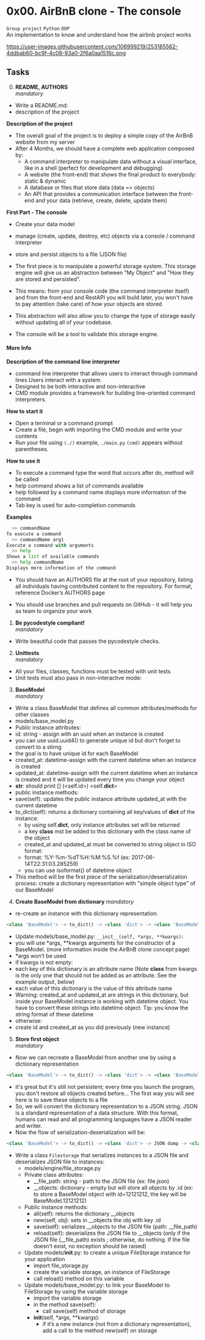 # 0x00. AirBnB clone - The console
`Group project` `Python` `OOP` <br>
An implementation to know and understand how the airbnb project works

https://user-images.githubusercontent.com/106999219/253185562-4ddbab60-bc9f-4c08-93a0-2f6a0aa1516c.png

## Tasks
0. **README, AUTHORS** <br>
*mandatory*
- Write a README.md:
- description of the project

**Description of the project**
- The overall goal of the project is to deploy a simple copy of the AirBnB website from my server
- After 4 Months, we should have a complete web application composed by:
  - A command interpreter to manipulate data without a visual interface, like in a shell (perfect for development and debugging)
  - A website (the front-end) that shows the final product to everybody: static & dynamic
  - A database or files that store data (data == objects)
  - An API that provides a communication interface between the front-end and your data (retrieve, create, delete, update them)

**First Part - The console**
- Create your data model
- manage (create, update, destroy, etc) objects via a console / command interpreter
- store and persist objects to a file (JSON file)

- The first piece is to manipulate a powerful storage system. This storage engine will give us an abstraction between "My Object" and "How they are stored and persisted".
- This means: from your console code (the command interpreter itself) and from the front-end and RestAPI you will build later, you won't have to pay attention (take care) of how your objects are stored
- This abstraction will also allow you to change the type of storage easily without updating all of your codebase.
- The console will be a tool to validate this storage engine.

#### More Info
**Description of the command line interpreter**
- command line interpreter that allows users to interact through command lines.Users interact with a system.
- Designed to be both interactive and non-interactive
- CMD module provides a framework for building line-oriented command interpreters.

**How to start it**
- Open a terminal or a command prompt
- Create a file, begin with importing the CMD module and write your contents
- Run your file using `(./)` example, `./main.py`
`(cmd)` appears without parentheses.

**How to use it**
- To execute a command type the word that occurs after do, method will be called
- help command shows a list of commands available
- help followed by a command name displays more information of the command
- Tab key is used for auto-completion commands

**Examples**
```Python
  >> commandName
To execute a command
  >> commandName arg1
Execute a command with arguments
  >> help
Shows a list of available commands
  >> help commandName
Displays more information of the command
```

- You should have an AUTHORS file at the root of your repository, listing all individuals having contributed content to the repository. For format, reference Docker’s AUTHORS page

- You should use branches and pull requests on GitHub - it will help you as team to organize your work

1. **Be pycodestyle compliant!** <br>
*mandatory*
- Write beautiful code that passes the pycodestyle checks.

2. **Unittests** <br>
*mandatory*
- All your files, classes, functions must be tested with unit tests
- Unit tests must also pass in non-interactive mode:

3. **BaseModel** <br>
*mandatory*
- Write a class BaseModel that defines all common attributes/methods for other classes
- models/base_model.py
- Public instance attributes:
 - id: string - assign with an uuid when an instance is created
 - you can use uuid.uuid4() to generate unique id but don't forget to convert to a stirng
 - the goal is to have unique id for each BaseModel
- created_at: datetime-assign with the current datetime when an instance is created
- updated_at: datetime-assign with the current datetime when an instance is created and it will be updated every time you change your object
- __str__: should print [<class name>] (<self.id>) <self.__dict__>
- public instance methods:
 - save(self): updates the public instance attribute updated_at with the current datetime
 - to_dict(self): returns a dictionary containing all key/values of __dict__ of the instance:
   - by using self.__dict__, only instance attributes set will be returned
   - a key __class__ mst be added to this dictionary with the class name of the object
   - created_at and updated_at must be converted to string object in ISO format:
   - format: %Y-%m-%dT%H:%M:%S.%f (ex: 2017-06-14T22:31:03.285259)
   - you can use isoformat() of datetime object
- This method will be the first piece of the serialization/deserialization process: create a dictionary representation with "simple object type" of our BaseModel

4. **Create BaseModel from dictionary**
*mandatory*
- re-create an instance with this dictionary representation.
```Python
<class 'BaseModel'> -> to_dict() -> <class 'dict'> -> <class 'BaseModel'>
```
- Update models/base_model.py:
`__init__(self, *args, **kwargs):`
- you will use *args, **kwargs arguments for the constructor of a BaseModel. (more information inside the AirBnB clone concept page)
- *args won’t be used
- if kwargs is not empty:
- each key of this dictionary is an attribute name (Note __class__ from kwargs is the only one that should not be added as an attribute. See the example output, below)
- each value of this dictionary is the value of this attribute name
- Warning: created_at and updated_at are strings in this dictionary, but inside your BaseModel instance is working with datetime object. You have to convert these strings into datetime object. Tip: you know the string format of these datetime
- otherwise:
- create id and created_at as you did previously (new instance)

5. **Store first object** <br>
*mandatory*
- Now we can recreate a BaseModel from another one by using a dictionary representation
```Python
<class 'BaseModel'> -> to_dict() -> <class 'dict'> -> <class 'BaseModel'>
```
- it's great but it's still not persistent; every time you launch the program, you don't restore all objects created before... The first way you will see here is to save these objects to a file
- So, we will convert the dictionary representation to a JSON string. JSON is a standard representation of a data structure. With this format, humans can read and all programming languages have a JSON reader and writer.
- Now the flow of serialization-deserialization will be:
```Python
<class 'BaseModel'> -> to_dict() -> <class 'dict'> -> JSON dump -> <class 'str'> -> FILE -> <class 'str'> -> JSON load -> <class 'dict'> -> <class 'BaseModel'>
```
- Write a class `Filestorage` that serializes instances to a JSON file and deserializes JSON file to instances:
  - models/engine/file_storage.py
  - Private class attributes:
    - __file_path: string - path to the JSON file (ex: file.json)
    - __objects: dictionary - empty but will store all objects by <class name>.id (ex: to store a BaseModel object with id=12121212, the key will be BaseModel.12121212)
  - Public instance methods:
    - all(self): returns the dictionary __objects
    - new(self, obj): sets in __objects the obj with key <obj class name>.id
    - save(self): serializes __objects to the JSON file (path: __file_path)
    - reload(self): deserializes the JSON file to __objects (only if the JSON file (__file_path) exists ; otherwise, do nothing. If the file doesn’t exist, no exception should be raised)
  - Update models/__init__.py: to create a unique FileStorage instance for your application
    - import file_storage.py
    - create the variable storage, an instance of FileStorage
    - call reload() method on this variable
  - Update models/base_model.py: to link your BaseModel to FileStorage by using the variable storage
    - import the variable storage
    - in the method save(self):
      - call save(self) method of storage
    - __init__(self, *args, **kwargs):
      - if it’s a new instance (not from a dictionary representation), add a call to the method new(self) on storage
